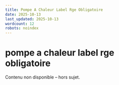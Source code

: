 ```yaml
---
title: Pompe A Chaleur Label Rge Obligatoire
date: 2025-10-13
last_updated: 2025-10-13
wordcount: 12
robots: noindex
---
```


# pompe a chaleur label rge obligatoire

Contenu non disponible – hors sujet.